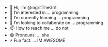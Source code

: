 - 👋 Hi, I’m @ingritTheGrit
- 👀 I’m interested in ... programming
- 🌱 I’m currently learning ... programming
- 💞️ I’m looking to collaborate on ... programming
- 📫 How to reach me ... do not
- 😄 Pronouns: ... she
- ⚡ Fun fact: ... IM AWESOME

<!---
ingritTheGrit/ingritTheGrit is a ✨ special ✨ repository because its `README.md` (this file) appears on your GitHub profile.
You can click the Preview link to take a look at your changes.
--->
